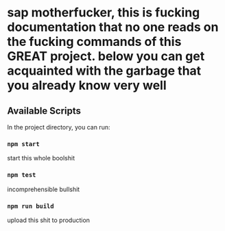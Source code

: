 # sap motherfucker, this is fucking documentation that no one reads on the fucking commands of this GREAT project. below you can get acquainted with the garbage that you already know very well

## Available Scripts

In the project directory, you can run:

### `npm start`

start this whole boolshit

### `npm test`

incomprehensible bullshit

### `npm run build`

upload this shit to production
